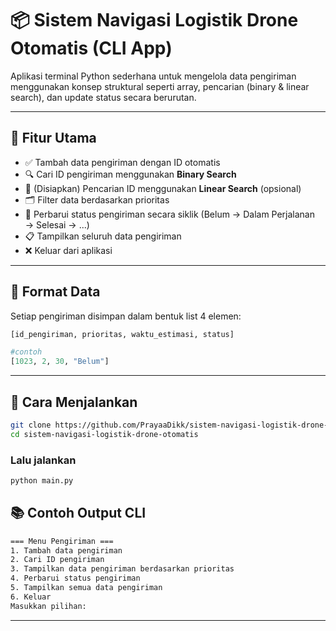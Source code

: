 # 📦 Sistem Navigasi Logistik Drone Otomatis (CLI App)

Aplikasi terminal Python sederhana untuk mengelola data pengiriman menggunakan konsep struktural seperti array, pencarian (binary & linear search), dan update status secara berurutan.

---

## 🔧 Fitur Utama

- ✅ Tambah data pengiriman dengan ID otomatis
- 🔍 Cari ID pengiriman menggunakan **Binary Search**
- 🔎 (Disiapkan) Pencarian ID menggunakan **Linear Search** (opsional)
- 🗂️ Filter data berdasarkan prioritas
- 🔁 Perbarui status pengiriman secara siklik (Belum → Dalam Perjalanan → Selesai → ...)
- 📋 Tampilkan seluruh data pengiriman
- ❌ Keluar dari aplikasi

---

## 🧠 Format Data

Setiap pengiriman disimpan dalam bentuk list 4 elemen:

```python
[id_pengiriman, prioritas, waktu_estimasi, status]

#contoh
[1023, 2, 30, "Belum"]
```

---

## 🚀 Cara Menjalankan
```bash
git clone https://github.com/PrayaaDikk/sistem-navigasi-logistik-drone-otomatis.git
cd sistem-navigasi-logistik-drone-otomatis
```

### Lalu jalankan
```bash
python main.py
```

## 📚 Contoh Output CLI
```bash
=== Menu Pengiriman ===
1. Tambah data pengiriman
2. Cari ID pengiriman
3. Tampilkan data pengiriman berdasarkan prioritas
4. Perbarui status pengiriman
5. Tampilkan semua data pengiriman
6. Keluar
Masukkan pilihan:
```

---
